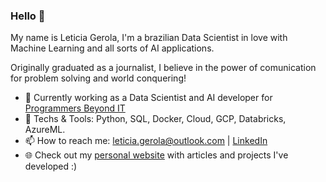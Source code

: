 ### Hello 👋
My name is Leticia Gerola, I'm a brazilian Data Scientist in love with Machine Learning and all sorts of AI applications. 

Originally graduated as a journalist, I believe in the power of comunication for problem solving and world conquering!

- 🔭 Currently working as a Data Scientist and AI developer for [Programmers Beyond IT](https://www.programmers.com.br/)
- 👯 Techs & Tools: Python, SQL, Docker, Cloud, GCP, Databricks, AzureML.
- 📫 How to reach me: leticia.gerola@outlook.com | [LinkedIn](https://www.linkedin.com/in/let%C3%ADcia-gerola/) 
- 🌐 Check out my [personal website](https://medium.com/joguei-os-dados) with articles and projects I've developed :)
<!--
**gerolaleticia/gerolaleticia** is a ✨ _special_ ✨ repository because its `README.md` (this file) appears on your GitHub profile.

Here are some ideas to get you started:

- 🔭 I’m currently working on ...
- 🌱 I’m currently learning ...
- 👯 I’m looking to collaborate on ...
- 🤔 I’m looking for help with ...
- 💬 Ask me about ...
- 📫 How to reach me: ...
- 😄 Pronouns: ...
- ⚡ Fun fact: ...
-->
